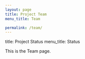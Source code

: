 ```yaml
---
layout: page
title: Project Team
menu_title: Team

permalink: /team/
---
```



title: Project Status
menu_title: Status


This is the Team page.

